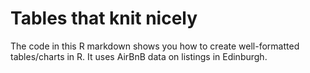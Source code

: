 # Tables that knit nicely
The code in this R markdown shows you how to create well-formatted tables/charts in R. It uses AirBnB data on listings in Edinburgh.
